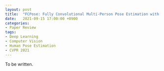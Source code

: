 ```yaml
---
layout: post
title:  "FCPose: Fully Convolutional Multi-Person Pose Estimation with Dynamic Instance-Aware Convolutions (CVPR 2021)"
date:   2021-09-15 17:00:00 +0900
categories:
- Paper Review
tags:
- Deep Learning
- Computer Vision
- Human Pose Estimation
- CVPR 2021
---
```


To be written.

[comment]: <> (You’ll find this post in your `_posts` directory. Go ahead and edit it and re-build the site to see your changes. You can rebuild the site in many different ways, but the most common way is to run `jekyll serve`, which launches a web server and auto-regenerates your site when a file is updated.)

[comment]: <> (Jekyll requires blog post files to be named according to the following format:)

[comment]: <> (`YEAR-MONTH-DAY-title.MARKUP`)

[comment]: <> (Where `YEAR` is a four-digit number, `MONTH` and `DAY` are both two-digit numbers, and `MARKUP` is the file extension representing the format used in the file. After that, include the necessary front matter. Take a look at the source for this post to get an idea about how it works.)

[comment]: <> (Jekyll also offers powerful support for code snippets:)

[comment]: <> ({% highlight ruby %})

[comment]: <> (def print_hi&#40;name&#41;)

[comment]: <> (  puts "Hi, #{name}")

[comment]: <> (end)

[comment]: <> (print_hi&#40;'Tom'&#41;)

[comment]: <> (#=> prints 'Hi, Tom' to STDOUT.)

[comment]: <> ({% endhighlight %})

[comment]: <> (Check out the [Jekyll docs][jekyll-docs] for more info on how to get the most out of Jekyll. File all bugs/feature requests at [Jekyll’s GitHub repo][jekyll-gh]. If you have questions, you can ask them on [Jekyll Talk][jekyll-talk].)

[comment]: <> ([jekyll-docs]: https://jekyllrb.com/docs/home)

[comment]: <> ([jekyll-gh]:   https://github.com/jekyll/jekyll)

[comment]: <> ([jekyll-talk]: https://talk.jekyllrb.com/)
